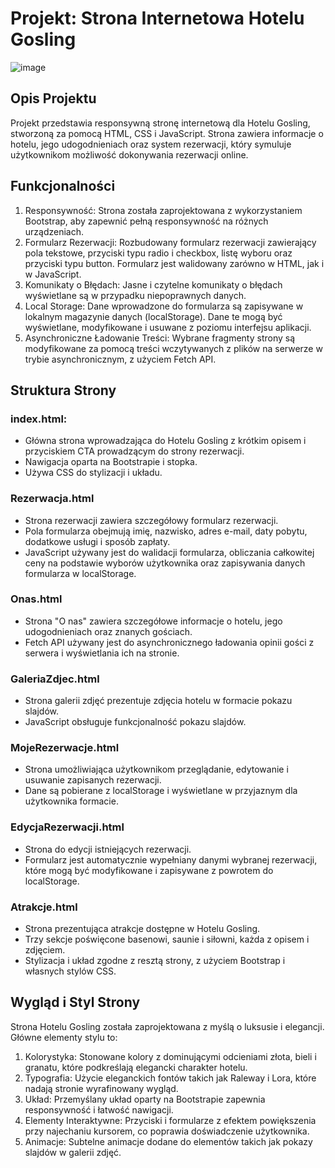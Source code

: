 # Projekt: Strona Internetowa Hotelu Gosling
![image](https://github.com/JacKoz7/Hotel-strona-internetowa/assets/126762316/f5fa820f-db44-4061-a251-e4f167a99870)
## Opis Projektu
Projekt przedstawia responsywną stronę internetową dla Hotelu Gosling, stworzoną za pomocą HTML, CSS i JavaScript. Strona zawiera informacje o hotelu, jego udogodnieniach oraz system rezerwacji, który symuluje użytkownikom możliwość dokonywania rezerwacji online.

## Funkcjonalności
1. Responsywność: Strona została zaprojektowana z wykorzystaniem Bootstrap, aby zapewnić pełną responsywność na różnych urządzeniach.
2. Formularz Rezerwacji: Rozbudowany formularz rezerwacji zawierający pola tekstowe, przyciski typu radio i checkbox, listę wyboru oraz przyciski typu button. Formularz jest walidowany zarówno w HTML, jak i w JavaScript.
3. Komunikaty o Błędach: Jasne i czytelne komunikaty o błędach wyświetlane są w przypadku niepoprawnych danych.
4. Local Storage: Dane wprowadzone do formularza są zapisywane w lokalnym magazynie danych (localStorage). Dane te mogą być wyświetlane, modyfikowane i usuwane z poziomu interfejsu aplikacji.
5. Asynchroniczne Ładowanie Treści: Wybrane fragmenty strony są modyfikowane za pomocą treści wczytywanych z plików na serwerze w trybie asynchronicznym, z użyciem Fetch API.

## Struktura Strony

### index.html:
- Główna strona wprowadzająca do Hotelu Gosling z krótkim opisem i przyciskiem CTA prowadzącym do strony rezerwacji.
- Nawigacja oparta na Bootstrapie i stopka.
- Używa CSS do stylizacji i układu.
  
### Rezerwacja.html
- Strona rezerwacji zawiera szczegółowy formularz rezerwacji.
- Pola formularza obejmują imię, nazwisko, adres e-mail, daty pobytu, dodatkowe usługi i sposób zapłaty.
- JavaScript używany jest do walidacji formularza, obliczania całkowitej ceny na podstawie wyborów użytkownika oraz zapisywania danych formularza w localStorage.
  
### Onas.html
- Strona "O nas" zawiera szczegółowe informacje o hotelu, jego udogodnieniach oraz znanych gościach.
- Fetch API używany jest do asynchronicznego ładowania opinii gości z serwera i wyświetlania ich na stronie.
  
### GaleriaZdjec.html
- Strona galerii zdjęć prezentuje zdjęcia hotelu w formacie pokazu slajdów.
- JavaScript obsługuje funkcjonalność pokazu slajdów.
  
### MojeRezerwacje.html
- Strona umożliwiająca użytkownikom przeglądanie, edytowanie i usuwanie zapisanych rezerwacji.
- Dane są pobierane z localStorage i wyświetlane w przyjaznym dla użytkownika formacie.
  
### EdycjaRezerwacji.html
- Strona do edycji istniejących rezerwacji.
- Formularz jest automatycznie wypełniany danymi wybranej rezerwacji, które mogą być modyfikowane i zapisywane z powrotem do localStorage.
  
### Atrakcje.html
- Strona prezentująca atrakcje dostępne w Hotelu Gosling.
- Trzy sekcje poświęcone basenowi, saunie i siłowni, każda z opisem i zdjęciem.
- Stylizacja i układ zgodne z resztą strony, z użyciem Bootstrap i własnych stylów CSS.
  
## Wygląd i Styl Strony
Strona Hotelu Gosling została zaprojektowana z myślą o luksusie i elegancji. Główne elementy stylu to:

1. Kolorystyka: Stonowane kolory z dominującymi odcieniami złota, bieli i granatu, które podkreślają elegancki charakter hotelu.
2. Typografia: Użycie eleganckich fontów takich jak Raleway i Lora, które nadają stronie wyrafinowany wygląd.
3. Układ: Przemyślany układ oparty na Bootstrapie zapewnia responsywność i łatwość nawigacji.
4. Elementy Interaktywne: Przyciski i formularze z efektem powiększenia przy najechaniu kursorem, co poprawia doświadczenie użytkownika.
5. Animacje: Subtelne animacje dodane do elementów takich jak pokazy slajdów w galerii zdjęć.
